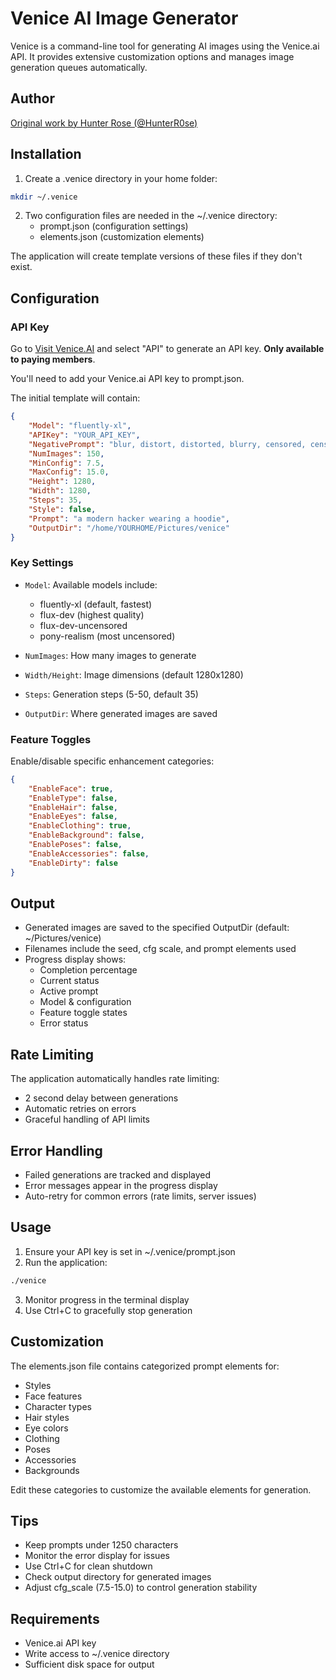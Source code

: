 # Venice AI Image Generator

Venice is a command-line tool for generating AI images using the Venice.ai API. It provides extensive customization options and manages image generation queues automatically.

## Author

[Original work by Hunter Rose (@HunterR0se)](https://twitter.com/HunterR0se)

## Installation

1. Create a .venice directory in your home folder:

```bash
mkdir ~/.venice
```

2. Two configuration files are needed in the ~/.venice directory:
    - prompt.json (configuration settings)
    - elements.json (customization elements)

The application will create template versions of these files if they don't exist.

## Configuration

### API Key

Go to [Visit Venice.AI](https://venice.ai) and select "API" to generate an API key. **Only available to paying members**.

You'll need to add your Venice.ai API key to prompt.json.

The initial template will contain:

```json
{
    "Model": "fluently-xl",
    "APIKey": "YOUR_API_KEY",
    "NegativePrompt": "blur, distort, distorted, blurry, censored, censor, pixelated",
    "NumImages": 150,
    "MinConfig": 7.5,
    "MaxConfig": 15.0,
    "Height": 1280,
    "Width": 1280,
    "Steps": 35,
    "Style": false,
    "Prompt": "a modern hacker wearing a hoodie",
    "OutputDir": "/home/YOURHOME/Pictures/venice"
}
```

### Key Settings

- `Model`: Available models include:

    - fluently-xl (default, fastest)
    - flux-dev (highest quality)
    - flux-dev-uncensored
    - pony-realism (most uncensored)

- `NumImages`: How many images to generate
- `Width/Height`: Image dimensions (default 1280x1280)
- `Steps`: Generation steps (5-50, default 35)
- `OutputDir`: Where generated images are saved

### Feature Toggles

Enable/disable specific enhancement categories:

```json
{
    "EnableFace": true,
    "EnableType": false,
    "EnableHair": false,
    "EnableEyes": false,
    "EnableClothing": true,
    "EnableBackground": false,
    "EnablePoses": false,
    "EnableAccessories": false,
    "EnableDirty": false
}
```

## Output

- Generated images are saved to the specified OutputDir (default: ~/Pictures/venice)
- Filenames include the seed, cfg scale, and prompt elements used
- Progress display shows:
    - Completion percentage
    - Current status
    - Active prompt
    - Model & configuration
    - Feature toggle states
    - Error status

## Rate Limiting

The application automatically handles rate limiting:

- 2 second delay between generations
- Automatic retries on errors
- Graceful handling of API limits

## Error Handling

- Failed generations are tracked and displayed
- Error messages appear in the progress display
- Auto-retry for common errors (rate limits, server issues)

## Usage

1. Ensure your API key is set in ~/.venice/prompt.json
2. Run the application:

```bash
./venice
```

3. Monitor progress in the terminal display
4. Use Ctrl+C to gracefully stop generation

## Customization

The elements.json file contains categorized prompt elements for:

- Styles
- Face features
- Character types
- Hair styles
- Eye colors
- Clothing
- Poses
- Accessories
- Backgrounds

Edit these categories to customize the available elements for generation.

## Tips

- Keep prompts under 1250 characters
- Monitor the error display for issues
- Use Ctrl+C for clean shutdown
- Check output directory for generated images
- Adjust cfg_scale (7.5-15.0) to control generation stability

## Requirements

- Venice.ai API key
- Write access to ~/.venice directory
- Sufficient disk space for output

```

```
